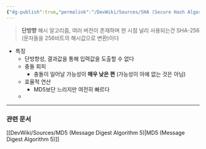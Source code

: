 ```yaml
---
{"dg-publish":true,"permalink":"/DevWiki/Sources/SHA (Secure Hash Algorithm)/","noteIcon":"","created":"2025-07-06T17:52:04.420+09:00","updated":"2025-07-20T02:23:38.921+09:00"}
---
```



> **단방향** 해시 알고리즘, 여러 버전이 존재하며 현 시점 널리 사용되는건 SHA-256 (문자들을 256비트의 해시값으로 변환)이다
* 특징
	* 단방향성, 결과값을 통해 입력값을 도출할 수 없다
	* 충돌 회피
		* 충돌이 일어날 가능성이 **매우 낮은 편** (가능성이 아예 없는 것은 아님)
	* 효율적 연산
		* MD5보단 느리지만 여전히 빠르다
	* 

---
### 관련 문서
[[DevWiki/Sources/MD5 (Message Digest Algorithm 5)\|MD5 (Message Digest Algorithm 5)]]